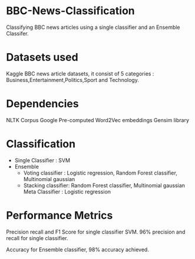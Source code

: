 # BBC-News-Classification
Classifying BBC news articles using a single classifier and an Ensemble Classifer.

# Datasets used
Kaggle BBC news article datasets, it consist of 5 categories : Business,Entertainment,Politics,Sport and Technology.

# Dependencies
NLTK Corpus
Google Pre-computed Word2Vec embeddings
Gensim library

# Classification
<ul>
<li>Single Classifier : SVM </li>
<li>Ensemble
    <ul>
      <li>Voting classifier : Logistic regression, Random Forest classifier, Multinomial gaussian</li>
      <li>Stacking classifier:  Random Forest classifier, Multinomial gaussian
                         <br>Meta Classifier : Logistic regression</li>
  </ul></li>
</ul>

# Performance Metrics
Precision recall and F1 Score for single classifier SVM.
96% precision and recall for single classifier.

Accuracy for Ensemble classifier, 98% accuracy achieved.
